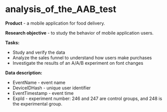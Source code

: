 # analysis_of_the_AAB_test
**Product** - a mobile application for food delivery.

**Research objective** - to study the behavior of mobile application users.

**Tasks:**
- Study and verify the data
- Analyze the sales funnel to understand how users make purchases
- Investigate the results of an A/A/B experiment on font changes

**Data description:**
- EventName - event name
- DeviceIDHash - unique user identifier
- EventTimestamp - event time
- ExpId - experiment number: 246 and 247 are control groups, and 248 is the experimental group.
